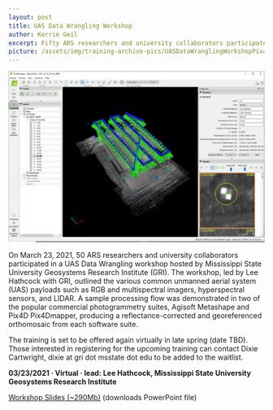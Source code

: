 ```yaml
---
layout: post
title: UAS Data Wrangling Workshop
author: Kerrie Geil
excerpt: Fifty ARS researchers and university collaborators participated in a UAS Data Wrangling Workshop hosted by Mississippi State University Geosystems Research Institute
picture: /assets/img/training-archive-pics/UASDataWranglingWorkshopPix4DSoftware.png
---
```

![Screenshot of Pix4D Mapper software](/assets/img/training-archive-pics/UASDataWranglingWorkshopPix4DSoftware.png)

On March 23, 2021, 50 ARS researchers and university collaborators participated in a UAS Data Wrangling workshop hosted by Mississippi State University Geosystems Research Institute (GRI). The workshop, led by Lee Hathcock with GRI, outlined the various common unmanned aerial system (UAS) payloads such as RGB and multispectral imagers, hyperspectral sensors, and LIDAR.  A sample processing flow was demonstrated in two of the popular commercial photogrammetry suites, Agisoft Metashape and Pix4D Pix4Dmapper, producing a reflectance-corrected and georeferenced orthomosaic from each software suite. 

The training is set to be offered again virtually in late spring (date TBD). Those interested in registering for the upcoming training can contact Dixie Cartwright,  dixie at gri dot msstate dot edu to be added to the waitlist.  

**03/23/2021   &middot;   Virtual   &middot;   lead: Lee Hathcock, Mississippi State University Geosystems Research Institute**   


[Workshop Slides (~290Mb)](https://public.3.basecamp.com/p/U63CTwFHmkiPKZtTr3jdPXD5) (downloads PowerPoint file)
